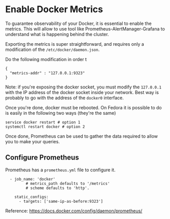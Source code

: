 # Enable Docker Metrics
To guarantee observability of your Docker, it is essential to enable the metrics. This will allow to use tool like Prometheus-AlertManager-Grafana to understand what is happening behind the cluster.

Exporting the metrics is super straightforward, and requires only a modification of the `/etc/docker/daemon.json`.

Do the following modification in order t

```
{
  "metrics-addr" : "127.0.0.1:9323"
}
```

Note: if you're exposing the docker socket, you must modify the `127.0.0.1` with the IP address of the docker socket inside your network. Best way is probably to go with the address of the `docker0` interface.

Once you're done, docker must be rebooted. On Fedora it is possible to do is easily in the following two ways (they're the same)

```
service docker restart # option 1
systemctl restart docker # option 2
```

Once done, Prometheus can be used to gather the data required to allow you to make your queries.

## Configure Prometheus

Prometheus has a `prometheus.yml` file to configure it.

```
  - job_name: 'docker'
         # metrics_path defaults to '/metrics'
         # scheme defaults to 'http'.

    static_configs:
      - targets: ['same-ip-as-before:9323']
```


Reference: https://docs.docker.com/config/daemon/prometheus/
